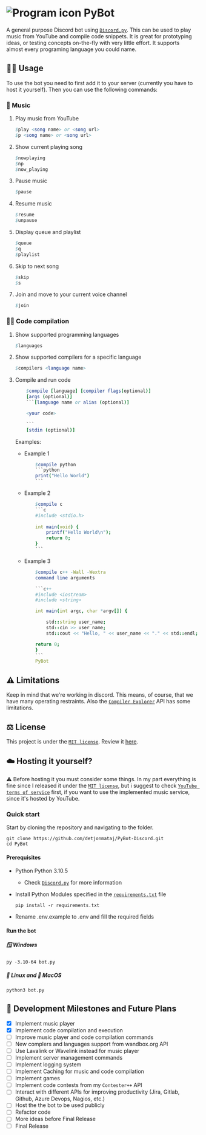 # ![Program icon](assets/logo.ico) PyBot

A general purpose Discord bot using [`Discord.py`](https://github.com/Rapptz/discord.py). This can be used to play music from YouTube and compile code snippets. It is great for prototyping ideas, or testing concepts on-the-fly with very little effort. It supports almost every programing language you could name.

## 🧑‍🏫 Usage

To use the bot you need to first add it to your server (currently you have to host it yourself). Then you can use the following commands:

### 🎵 Music

1. Play music from YouTube

    ```nim
    $play <song name> or <song url>
    $p <song name> or <song url>
    ```

2. Show current playing song

    ```nim
    $nowplaying
    $np
    $now_playing
    ```

3. Pause music

    ```nim
    $pause
    ```

4. Resume music

    ```nim
    $resume
    $unpause
    ```

5. Display queue and playlist

    ```nim
    $queue
    $q
    $playlist
    ```

6. Skip to next song

    ```nim
    $skip
    $s
    ```

7. Join and move to your current voice channel

    ```nim
    $join
    ```

### 👨‍💻 Code compilation

 1. Show supported programming languages

    ```nim
    $languages
    ```

 2. Show supported compilers for a specific language

    ```nim
    $compilers <language name>
    ```

 3. Compile and run code

    ```nim
        $compile [language] [compiler flags(optional)]
        [args (optional)]
        ```[language name or alias (optional)]

        <your code>

        ```
        [stdin (optional)]
    ```

    Examples:

    - Example 1

        ```nim
            $compile python
            ```python
            print("Hello World")
            ```
        ```

    - Example 2

        ```nim
            $compile c
            ```c
            #include <stdio.h>
            
            int main(void) {
                printf("Hello World\n");
                return 0;
            }
            ```
        ```

    - Example 3

        ```nim
            $compile c++ -Wall -Wextra
            command line arguments

            ```c++
            #include <iostream>
            #include <string>

            int main(int argc, char *argv[]) {

                std::string user_name;
                std::cin >> user_name;
                std::cout << "Hello, " << user_name << "." << std::endl;

            return 0;
            }
            ```
            PyBot
        ```

## ⚠️ Limitations

Keep in mind that we're working in discord. This means, of course, that we have many operating restraints. Also the [`Compiler Explorer`](https://compiler-explorer.com/) API has some limitations.

## ⚖️ License

This project is under the [`MIT license`](https://choosealicense.com/licenses/mit/). Review it [here](LICENSE).

## ☁️ Hosting it yourself?

⚠️
Before hosting it you must consider some things. In my part everything is fine since I released it under the [`MIT license`](LICENSE), but i suggest to check [`YouTube terms of service`](https://www.youtube.com/t/terms) first, if you want to use the implemented music service, since it's hosted by YouTube.

### Quick start

Start by cloning the repository and navigating to the folder.

```console
git clone https://github.com/detjonmataj/PyBot-Discord.git
cd PyBot
```

#### Prerequisites

- Python Python 3.10.5
  - Check [`Discord.py`](https://discord.py.readthedocs.io/en/latest/api.html#discord-py-version) for more information

- Install Python Modules specified in the [`requirements.txt`](requirements.txt) file

    ```shell
    pip install -r requirements.txt
    ```

- Rename .env.example to .env and fill the required fields

#### Run the bot

##### 🪟 Windows

```shell
py -3.10-64 bot.py
```

##### 🐧 Linux and 🍎 MacOS

```shell
python3 bot.py
```

## 📝 Development Milestones and Future Plans

- [x] Implement music player
- [x] Implement code compilation and execution
- [ ] Improve music player and code compilation commands
- [ ] New complers and languages support from wandbox.org API
- [ ] Use Lavalink or Wavelink instead for music player
- [ ] Implement server management commands
- [ ] Implement logging system
- [ ] Implement Caching for music and code compilation
- [ ] Implement games
- [ ] Implement code contests from my `Contester++` API
- [ ] Interact with different APIs for improving productivity (Jira, Gitlab, Github, Azure Devops, Nagios, etc.)
- [ ] Host the the bot to be used publicly
- [ ] Refactor code
- [ ] More ideas before Final Release
- [ ] Final Release
